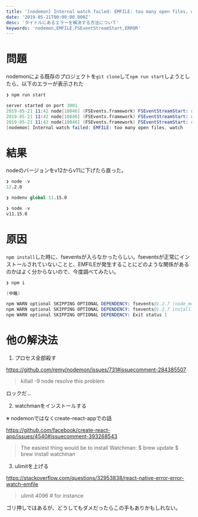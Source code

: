 ```yaml
---
title: '[nodemon] Internal watch failed: EMFILE: too many open files, watch'
date: '2019-05-21T00:00:00.000Z'
desc: 'タイトルにあるエラーを解決する方法について'
keywords: 'nodemon,EMFILE,FSEventStreamStart,ERROR'
---
```


# 問題
nodemonによる既存のプロジェクトを`git clone`して`npm run start`しようとしたら、以下のエラーが表示された

```s
❯ npm run start

server started on port 3001
2019-05-21 11:42 node[10846] (FSEvents.framework) FSEventStreamStart: register_with_server: ERROR: f2d_register_rpc() => (null) (-22)
2019-05-21 11:42 node[10846] (FSEvents.framework) FSEventStreamStart: register_with_server: ERROR: f2d_register_rpc() => (null) (-22)
2019-05-21 11:42 node[10846] (FSEvents.framework) FSEventStreamStart: register_with_server: ERROR: f2d_register_rpc() => (null) (-22)
[nodemon] Internal watch failed: EMFILE: too many open files, watch
```

# 結果
nodeのバージョンをv12からv11に下げたら直った。

```s
❯ node -v
12.2.0

❯ nodenv global 11.15.0

❯ node -v
v11.15.0
```

# 原因
`npm install`した時に、fseventsが入らなかったらしい。fseventsが正常にインストールされていないことと、EMFILEが発生することにどのような関係があるのかはよく分からないので、今度調べてみたい。

```s
❯ npm i

(中略)

npm WARN optional SKIPPING OPTIONAL DEPENDENCY: fsevents@1.2.7 (node_modules/fsevents):
npm WARN optional SKIPPING OPTIONAL DEPENDENCY: fsevents@1.2.7 install: `node install`
npm WARN optional SKIPPING OPTIONAL DEPENDENCY: Exit status 1
```

# 他の解決法

1. プロセス全部殺す

https://github.com/remy/nodemon/issues/731#issuecomment-284385507
> killall -9 node resolve this problem

ロックだ...

2. watchmanをインストールする

※ nodemonではなくcreate-react-appでの話

https://github.com/facebook/create-react-app/issues/4540#issuecomment-393268543
> The easiest thing would be to install Watchman:
> $ brew update
> $ brew install watchman

3. ulimitを上げる

https://stackoverflow.com/questions/32953838/react-native-error-error-watch-emfile
> ulimit 4096 # for instance

ゴリ押しではあるが、どうしてもダメだったらこの手もありかもしれない。